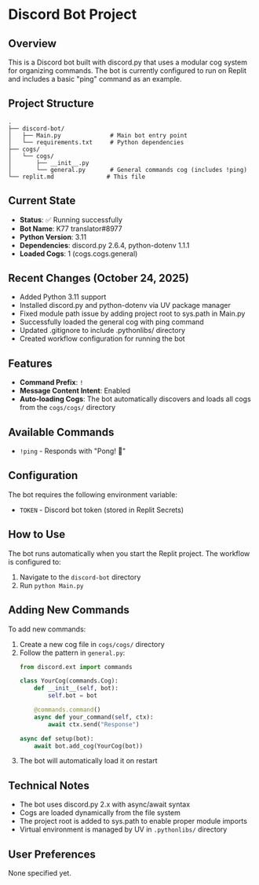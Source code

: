 # Discord Bot Project

## Overview
This is a Discord bot built with discord.py that uses a modular cog system for organizing commands. The bot is currently configured to run on Replit and includes a basic "ping" command as an example.

## Project Structure
```
.
├── discord-bot/
│   ├── Main.py              # Main bot entry point
│   └── requirements.txt     # Python dependencies
├── cogs/
│   └── cogs/
│       ├── __init__.py
│       └── general.py       # General commands cog (includes !ping)
└── replit.md               # This file
```

## Current State
- **Status**: ✅ Running successfully
- **Bot Name**: K77 translator#8977
- **Python Version**: 3.11
- **Dependencies**: discord.py 2.6.4, python-dotenv 1.1.1
- **Loaded Cogs**: 1 (cogs.cogs.general)

## Recent Changes (October 24, 2025)
- Added Python 3.11 support
- Installed discord.py and python-dotenv via UV package manager
- Fixed module path issue by adding project root to sys.path in Main.py
- Successfully loaded the general cog with ping command
- Updated .gitignore to include .pythonlibs/ directory
- Created workflow configuration for running the bot

## Features
- **Command Prefix**: `!`
- **Message Content Intent**: Enabled
- **Auto-loading Cogs**: The bot automatically discovers and loads all cogs from the `cogs/cogs/` directory

## Available Commands
- `!ping` - Responds with "Pong! 🏓"

## Configuration
The bot requires the following environment variable:
- `TOKEN` - Discord bot token (stored in Replit Secrets)

## How to Use
The bot runs automatically when you start the Replit project. The workflow is configured to:
1. Navigate to the `discord-bot` directory
2. Run `python Main.py`

## Adding New Commands
To add new commands:
1. Create a new cog file in `cogs/cogs/` directory
2. Follow the pattern in `general.py`:
   ```python
   from discord.ext import commands

   class YourCog(commands.Cog):
       def __init__(self, bot):
           self.bot = bot

       @commands.command()
       async def your_command(self, ctx):
           await ctx.send("Response")

   async def setup(bot):
       await bot.add_cog(YourCog(bot))
   ```
3. The bot will automatically load it on restart

## Technical Notes
- The bot uses discord.py 2.x with async/await syntax
- Cogs are loaded dynamically from the file system
- The project root is added to sys.path to enable proper module imports
- Virtual environment is managed by UV in `.pythonlibs/` directory

## User Preferences
None specified yet.
